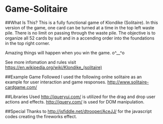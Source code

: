 # Game-Solitaire

##What Is This?
This is a fully functional game of Klondike (Solitaire). 
In this version of the game, one card can be turned at a time in the top left waste pile.  There is no limit on passing through the waste pile. The objective is to organize all 52 cards by suit and in a accending order into the foundations in the top right corner.

Amazing things will happen when you win the game. o^__^o

See more infomation and rules visit https://en.wikipedia.org/wiki/Klondike_(solitaire)

##Example Game Followed
I used the following onlne solitaire as an example for user interaction and game responses.
http://www.solitaire-cardgame.com/

##Libraries Used
http://jqueryui.com/ is utilized for the drag and drop user actions and effects.
http://jquery.com/ is used for DOM manipulation.

##Special Thanks to
http://jsfiddle.net/dtrooper/AceJJ/
for the javascript codes creating the fireworks effect.
